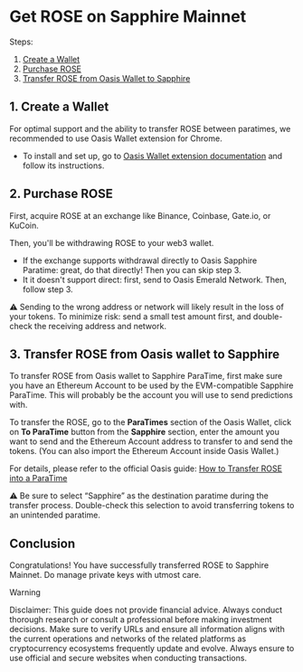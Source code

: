 # Get ROSE on Sapphire Mainnet

Steps:

1. [Create a Wallet](#1-create-a-wallet)
2. [Purchase ROSE](#2-purchase-rose)
3. [Transfer ROSE from Oasis Wallet to Sapphire](#3-transfer-rose-from-oasis-wallet-to-sapphire)

## 1. Create a Wallet

For optimal support and the ability to transfer ROSE between paratimes, we recommended to use Oasis Wallet extension for Chrome.
- To install and set up, go to [Oasis Wallet extension documentation](https://docs.oasis.io/general/manage-tokens/oasis-wallets/browser-extension/#install-the-oasis-wallet-via-chrome-web-store) and follow its instructions.

## 2. Purchase ROSE

First, acquire ROSE at an exchange like Binance, Coinbase, Gate.io, or KuCoin.

Then, you'll be withdrawing ROSE to your web3 wallet.
- If the exchange supports withdrawal directly to Oasis Sapphire Paratime: great, do that directly! Then you can skip step 3. 
- It it doesn't support direct: first, send to Oasis Emerald Network. Then, follow step 3.

⚠️ Sending to the wrong address or network will likely result in the loss of your tokens. To minimize risk: send a small test amount first, and double-check the receiving address and network.

## 3. Transfer ROSE from Oasis wallet to Sapphire

To transfer ROSE from Oasis wallet to Sapphire ParaTime, first make sure you have an Ethereum Account to be used by the EVM-compatible Sapphire ParaTime. This will probably be the account you will use to send predictions with.

To transfer the ROSE, go to the **ParaTimes** section of the Oasis Wallet, click on **To ParaTime** button from the **Sapphire** section, enter the amount you want to send and the Ethereum Account address to transfer to and send the tokens. (You can also import the Ethereum Account inside Oasis Wallet.)

For details, please refer to the official Oasis guide: [How to Transfer ROSE into a ParaTime](https://docs.oasis.io/general/manage-tokens/how-to-transfer-rose-into-paratime)

⚠️ Be sure to select “Sapphire” as the destination paratime during the transfer process. Double-check this selection to avoid transferring tokens to an unintended paratime. 

## Conclusion

Congratulations! You have successfully transferred ROSE to Sapphire Mainnet. Do manage private keys with utmost care.


> [!WARNING]
> Disclaimer: This guide does not provide financial advice. Always conduct thorough research or consult a professional before making investment decisions. Make sure to verify URLs and ensure all information aligns with the current operations and networks of the related platforms as cryptocurrency ecosystems frequently update and evolve. Always ensure to use official and secure websites when conducting transactions.
